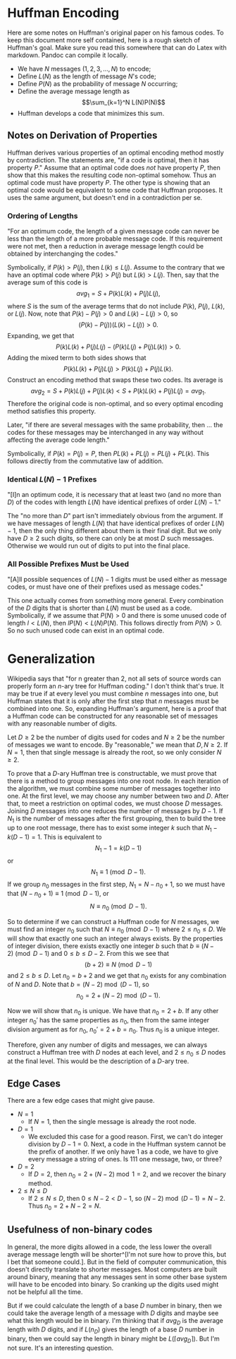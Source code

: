 # Huffman Encoding

Here are some notes on Huffman's original paper on his famous codes. To keep
this document more self contained, here is a rough sketch of Huffman's goal.
Make sure you read this somewhere that can do Latex with markdown. Pandoc can
compile it locally.

- We have $N$ messages ($1, 2, 3, \dots, N$) to encode;
- Define $L(N)$ as the length of message $N$'s code;
- Define $P(N)$ as the probability of message $N$ occurring;
- Define the average message length as $$\sum_{k=1}^N L(N)P(N)$$
- Huffman develops a code that minimizes this sum.

## Notes on Derivation of Properties

Huffman derives various properties of an optimal encoding method mostly by
contradiction. The statements are, "if a code is optimal, then it has property
$P$." Assume that an optimal code does _not_ have property $P$, then show that
this makes the resulting code non-optimal somehow. Thus an optimal code must
have property $P$. The other type is showing that an optimal code would be
equivalent to some code that Huffman proposes. It uses the same argument, but
doesn't end in a contradiction per se.

### Ordering of Lengths

"For an optimum code, the length of a given message code can never be less than
the length of a more probable message code. If this requirement were not met,
then a reduction in average message length could be obtained by interchanging
the codes."

Symbolically, if $P(k) > P(j)$, then $L(k) \leq L(j)$. Assume to the contrary
that we have an optimal code where $P(k) > P(j)$ but $L(k) > L(j)$. Then, say
that the average sum of this code is $$avg_1 = S + P(k)L(k) + P(j)L(j),$$ where
$S$ is the sum of the average terms that do not include $P(k)$, $P(j)$, $L(k)$,
or $L(j)$. Now, note that $P(k) - P(j) > 0$ and $L(k) - L(j) > 0$, so $$(P(k) -
P(j))(L(k) - L(j)) > 0.$$ Expanding, we get that $$P(k)L(k) + P(j)L(j) -
(P(k)L(j) + P(j)L(k)) > 0.$$ Adding the mixed term to both sides shows that
$$P(k)L(k) + P(j)L(j) > P(k)L(j) + P(j)L(k).$$ Construct an encoding method
that swaps these two codes. Its average is $$avg_2 = S + P(k)L(j) + P(j)L(k) <
S + P(k)L(k) + P(j)L(j) = avg_1.$$ Therefore the original code is non-optimal,
and so every optimal encoding method satisfies this property.

Later, "if there are several messages with the same probability, then ... the
codes for these messages may be interchanged in any way without affecting the
average code length."

Symbolically, if $P(k) = P(j) = P$, then $PL(k) + PL(j) = PL(j) + PL(k)$. This
follows directly from the commutative law of addition. 

### Identical $L(N) - 1$ Prefixes

"[I]n an optimum code, it is necessary that at least two (and no more than $D$)
of the codes with length $L(N)$ have identical prefixes of order $L(N) - 1$."

The "no more than $D$" part isn't immediately obvious from the argument. If we
have messages of length $L(N)$ that have identical prefixes of order $L(N) -
1$, then the only thing different about them is their final digit. But we only
have $D \geq 2$ such digits, so there can only be at most $D$ such messages.
Otherwise we would run out of digits to put into the final place.

### All Possible Prefixes Must be Used

"[A]ll possible sequences of $L(N) - 1$ digits must be used either as message
codes, or must have one of their prefixes used as message codes."

This one actually comes from something more general. Every combination of the
$D$ digits that is shorter than $L(N)$ must be used as a code. Symbolically, if
we assume that $P(N) > 0$ and there is some unused code of length $l < L(N)$,
then $lP(N) < L(N)P(N)$. This follows directly from $P(N) > 0$. So no such
unused code can exist in an optimal code.

# Generalization

Wikipedia says that "for n greater than 2, not all sets of source words can
properly form an $n$-ary tree for Huffman coding." I don't think that's true.
It may be true if at every level you must combine $n$ messages into one, but
Huffman states that it is only after the first step that $n$ messages must be
combined into one. So, expanding Huffman's argument, here is a proof that a
Huffman code can be constructed for any reasonable set of messages with any
reasonable number of digits.

Let $D \geq 2$ be the number of digits used for codes and $N \geq 2$ be the
number of messages we want to encode. By "reasonable," we mean that $D, N \geq
2$. If $N = 1$, then that single message is already the root, so we only
consider $N \geq 2$.

To prove that a $D$-ary Huffman tree is constructable, we must prove that there
is a method to group messages into one root node. In each iteration of the
algorithm, we must combine some number of messages together into one. At the
first level, we may choose any number between two and $D$. After that, to meet
a restriction on optimal codes, we must choose $D$ messages. Joining $D$
messages into one reduces the number of messages by $D - 1$. If $N_1$ is the
number of messages after the first grouping, then to build the tree up to one
root message, there has to exist some integer $k$ such that $N_1 - k(D - 1) =
1.$ This is equivalent to $$N_1 - 1 = k(D - 1)$$ or $$N_1 \equiv 1
\pmod{D-1}.$$ If we group $n_0$ messages in the first step, $N_1 = N - n_0 +
1$, so we must have that $(N - n_0 + 1) \equiv 1 \pmod{D - 1}$, or $$N \equiv
n_0 \pmod{D - 1}.$$

So to determine if we can construct a Huffman code for $N$ messages, we must
find an integer $n_0$ such that $N \equiv n_0 \pmod{D - 1}$ where $2 \leq n_0
\leq D$. We will show that exactly one such an integer always exists. By the
properties of integer division, there exists exactly one integer $b$ such that
$b \equiv (N - 2) \pmod{D - 1}$ and $0 \leq b \leq D - 2$. From this we see
that $$(b + 2) \equiv N \pmod{D - 1}$$ and $2 \leq b \leq D$. Let $n_0 = b + 2$
and we get that $n_0$ exists for any combination of $N$ and $D$. Note that $b =
(N - 2) \bmod (D - 1)$, so $$n_0 = 2 + (N - 2) \bmod (D - 1).$$

Now we will show that $n_0$ is unique. We have that $n_0 = 2 + b$. If any other
integer $n_0'$ has the same properties as $n_0$, then from the same integer
division argument as for $n_0$, $n_0' = 2 + b = n_0$. Thus $n_0$ is a unique
integer.

Therefore, given any number of digits and messages, we can always construct a
Huffman tree with $D$ nodes at each level, and $2 \leq n_0 \leq D$ nodes at the
final level. This would be the description of a $D$-ary tree.

## Edge Cases

There are a few edge cases that might give pause.

- $N = 1$
    - If $N = 1$, then the single message is already the root node.
- $D = 1$
    - We excluded this case for a good reason. First, we can't do integer
      division by $D - 1 = 0$. Next, a code in the Huffman system cannot be the
      prefix of another. If we only have $1$ as a code, we have to give every
      message a string of ones. Is $111$ one message, two, or three?
- $D = 2$
    - If $D = 2$, then $n_0 = 2 + (N - 2) \bmod 1 = 2$, and we recover the
      binary method.
- $2 \leq N \leq D$
    - If $2 \leq N \leq D$, then $0 \leq N - 2 < D - 1$, so $(N - 2) \bmod (D - 1) = N - 2$.
      Thus $n_0 = 2 + N - 2 = N$.

## Usefulness of non-binary codes

In general, the more digits allowed in a code, the less lower the overall
average message length will be shorter^[I'm not sure how to prove this, but I
bet that someone could.]. But in the field of computer communication, this
doesn't directly translate to shorter messages. Most computers are built around
binary, meaning that any messages sent in some other base system will have to be
encoded into binary. So cranking up the digits used might not be helpful all the
time.

But if we could calculate the length of a base $D$ number in binary, then we
could take the average length of a message with $D$ digits and maybe see what
this length would be in binary. I'm thinking that if $avg_D$ is the average
length with $D$ digits, and if $L(n_D)$ gives the length of a base $D$ number in
binary, then we could say the length in binary might be $L(\lceil avg_D
\rceil)$. But I'm not sure. It's an interesting question.
